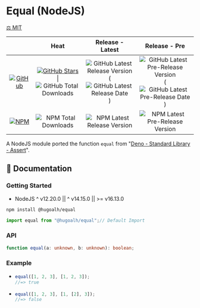 # Equal (NodeJS)

[⚖️ MIT](./LICENSE.md)

|  | **Heat** | **Release - Latest** | **Release - Pre** |
|:-:|:-:|:-:|:-:|
| [![GitHub](https://img.shields.io/badge/GitHub-181717?logo=github&logoColor=ffffff&style=flat-square "GitHub")](https://github.com/hugoalh-studio/equal-nodejs) | [![GitHub Stars](https://img.shields.io/github/stars/hugoalh-studio/equal-nodejs?label=&logoColor=ffffff&style=flat-square "GitHub Stars")](https://github.com/hugoalh-studio/equal-nodejs/stargazers) \| ![GitHub Total Downloads](https://img.shields.io/github/downloads/hugoalh-studio/equal-nodejs/total?label=&style=flat-square "GitHub Total Downloads") | ![GitHub Latest Release Version](https://img.shields.io/github/release/hugoalh-studio/equal-nodejs?sort=semver&label=&style=flat-square "GitHub Latest Release Version") (![GitHub Latest Release Date](https://img.shields.io/github/release-date/hugoalh-studio/equal-nodejs?label=&style=flat-square "GitHub Latest Release Date")) | ![GitHub Latest Pre-Release Version](https://img.shields.io/github/release/hugoalh-studio/equal-nodejs?include_prereleases&sort=semver&label=&style=flat-square "GitHub Latest Pre-Release Version") (![GitHub Latest Pre-Release Date](https://img.shields.io/github/release-date-pre/hugoalh-studio/equal-nodejs?label=&style=flat-square "GitHub Latest Pre-Release Date")) |
| [![NPM](https://img.shields.io/badge/NPM-CB3837?logo=npm&logoColor=ffffff&style=flat-square "NPM")](https://www.npmjs.com/package/@hugoalh/equal) | ![NPM Total Downloads](https://img.shields.io/npm/dt/@hugoalh/equal?label=&style=flat-square "NPM Total Downloads") | ![NPM Latest Release Version](https://img.shields.io/npm/v/@hugoalh/equal/latest?label=&style=flat-square "NPM Latest Release Version") | ![NPM Latest Pre-Release Version](https://img.shields.io/npm/v/@hugoalh/equal/pre?label=&style=flat-square "NPM Latest Pre-Release Version") |

A NodeJS module ported the function `equal` from "[Deno - Standard Library - Assert](https://deno.land/std/assert/equal.ts?s=equal)".

## 📓 Documentation

### Getting Started

- NodeJS ^ v12.20.0 \|\| ^ v14.15.0 \|\| >= v16.13.0

```sh
npm install @hugoalh/equal
```

```js
import equal from "@hugoalh/equal";// Default Import
```

### API

```ts
function equal(a: unknown, b: unknown): boolean;
```

### Example

- ```js
  equal([1, 2, 3], [1, 2, 3]);
  //=> true
  ```
- ```js
  equal([1, 2, 3], [1, [2], 3]);
  //=> false
  ```
